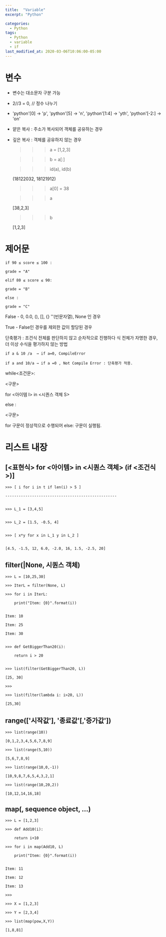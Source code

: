 ```yaml
---
title:  "Variable"
excerpt: "Python"

categories:
  - Python
tags:
  - Python
  - variable
  - if
last_modified_at: 2020-03-06T10:06:00-05:00
---
```


# 변수

- 변수는 대소문자 구분 가능
- 2//3 = 0, // 정수 나누기
- 'python'[0] → 'p', 'python'[5] → 'n', 'python'[1:4] → 'yth', 'python'[-2:] → 'on'
- 얕은 복사 : 주소가 복사되어 객체를 공유하는 경우
- 깊은 복사 : 객체를 공유하지 않는 경우

    >>> a = [1,2,3]

    >>> b = a[:]

    >>> id(a), id(b)

    (18122032, 18121912)

    >>> a[0] = 38

    >>> a

    [38,2,3]

    >>> b

    [1,2,3]


# 제어문

    if 90 ≤ score ≤ 100 :

    grade = "A"

    elif 80 ≤ score ≤ 90:

    grade = "B"

    else :

    grade = "C"


False - 0, 0.0, (), [], {} ''(빈문자열), None 인 경우

True - False인 경우를 제외한 값이 할당된 경우

단축평가 : 조건식 전체를 판단하지 않고 순차적으로 진행하다 식 전체가 자명한 경우, 더 이상 수식을 평가하지 않는 방법

    if a & 10 /a  → if a=0, CompileError

    if a and 10/a → if a =0 , Not Compile Error : 단축평가 적용.

while<조건문>:


<구문>


for <아이템 I> in <시퀀스 객체 S>


else :


<구문>


for 구문이 정상적으로 수행되어 else: 구문이 실행됨.


# 리스트 내장


## [<표현식> for <아이템> in <시퀀스 객체> (if <조건식>)]


    >>> [ i for i in t if len(i) > 5 ]

    --------------------------------------------------
    

    >>> L_1 = [3,4,5]

    
    >>> L_2 = [1.5, -0.5, 4]

    
    >>> [ x*y for x in L_1 y in L_2 ]

    
    [4.5, -1.5, 12, 6.0, -2.0, 16, 1.5, -2.5, 20]


## filter(<function>|None, 시퀀스 객체)


    >>> L = [10,25,30]

    >>> IterL = filter(None, L)

    >>> for i in IterL:

    	print("Item: {0}".format(i))

    
    Item: 10

    Item: 25

    Item: 30

    
    >>> def GetBiggerThan20(i):

    	return i > 20


    >>> list(filter(GetBiggerThan20, L))

    [25, 30]

    >>>

    >>> list(filter(lambda i: i>20, L))

    [25,30]


## range(['시작값'], '종료값'[,'증가값'])


    >>> list(range(10))

    [0,1,2,3,4,5,6,7,8,9]

    >>> list(range(5,10))

    [5,6,7,8,9]

    >>> list(range(10,0,-1))

    [10,9,8,7,6,5,4,3,2,1]

    >>> list(range(10,20,2))

    [10,12,14,16,18]


## map(<function>, sequence object, ...)


    >>> L = [1,2,3]

    >>> def Add10(i):

    	return i+10

    >>> for i in map(Add10, L)

    	print("Item: {0}".format(i))

    
    Item: 11

    Item: 12

    Item: 13

    >>>

    >>> X = [1,2,3]

    >>> Y = [2,3,4]

    >>> list(map(pow,X,Y))

    [1,8,81]
